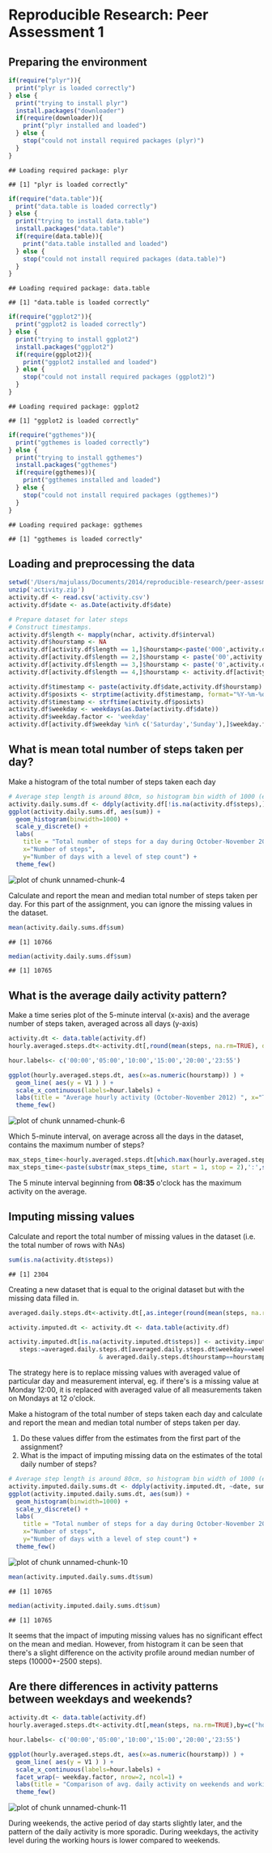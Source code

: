# Reproducible Research: Peer Assessment 1

## Preparing the environment


```r
if(require("plyr")){
  print("plyr is loaded correctly")
} else {
  print("trying to install plyr")
  install.packages("downloader")
  if(require(downloader)){
    print("plyr installed and loaded")
  } else {
    stop("could not install required packages (plyr)")
  }
}
```

```
## Loading required package: plyr
```

```
## [1] "plyr is loaded correctly"
```

```r
if(require("data.table")){
  print("data.table is loaded correctly")
} else {
  print("trying to install data.table")
  install.packages("data.table")
  if(require(data.table)){
    print("data.table installed and loaded")
  } else {
    stop("could not install required packages (data.table)")
  }
}
```

```
## Loading required package: data.table
```

```
## [1] "data.table is loaded correctly"
```

```r
if(require("ggplot2")){
  print("ggplot2 is loaded correctly")
} else {
  print("trying to install ggplot2")
  install.packages("ggplot2")
  if(require(ggplot2)){
    print("ggplot2 installed and loaded")
  } else {
    stop("could not install required packages (ggplot2)")
  }
}
```

```
## Loading required package: ggplot2
```

```
## [1] "ggplot2 is loaded correctly"
```

```r
if(require("ggthemes")){
  print("ggthemes is loaded correctly")
} else {
  print("trying to install ggthemes")
  install.packages("ggthemes")
  if(require(ggthemes)){
    print("ggthemes installed and loaded")
  } else {
    stop("could not install required packages (ggthemes)")
  }
}
```

```
## Loading required package: ggthemes
```

```
## [1] "ggthemes is loaded correctly"
```


## Loading and preprocessing the data


```r
setwd('/Users/majulass/Documents/2014/reproducible-research/peer-assesment-01')
unzip('activity.zip')
activity.df <- read.csv('activity.csv')
activity.df$date <- as.Date(activity.df$date)
```

```r
# Prepare dataset for later steps
# Construct timestamps.
activity.df$length <- mapply(nchar, activity.df$interval)
activity.df$hourstamp <- NA
activity.df[activity.df$length == 1,]$hourstamp<-paste('000',activity.df[activity.df$length == 1,]$interval, sep='')
activity.df[activity.df$length == 2,]$hourstamp <- paste('00',activity.df[activity.df$length == 2,]$interval, sep='')
activity.df[activity.df$length == 3,]$hourstamp <- paste('0',activity.df[activity.df$length == 3,]$interval, sep='')
activity.df[activity.df$length == 4,]$hourstamp <- activity.df[activity.df$length == 4,]$interval

activity.df$timestamp <- paste(activity.df$date,activity.df$hourstamp)
activity.df$posixts <- strptime(activity.df$timestamp, format="%Y-%m-%d %H%M")
activity.df$timestamp <- strftime(activity.df$posixts)
activity.df$weekday <- weekdays(as.Date(activity.df$date))
activity.df$weekday.factor <- 'weekday'
activity.df[activity.df$weekday %in% c('Saturday','Sunday'),]$weekday.factor <- 'weekend'
```


## What is mean total number of steps taken per day?

Make a histogram of the total number of steps taken each day

```r
# Average step length is around 80cm, so histogram bin width of 1000 (eg. 800 meters of walk) seems reasonable
activity.daily.sums.df <- ddply(activity.df[!is.na(activity.df$steps),], ~date, summarise, sum=sum(steps, na.rm=TRUE))
ggplot(activity.daily.sums.df, aes(sum)) + 
  geom_histogram(binwidth=1000) + 
  scale_y_discrete() +
  labs(
    title = "Total number of steps for a day during October-November 2012",
    x="Number of steps",
    y="Number of days with a level of step count") +
  theme_few()
```

![plot of chunk unnamed-chunk-4](figure/unnamed-chunk-4.png) 

Calculate and report the mean and median total number of steps taken per day. For this part of the assignment, you can ignore the missing values in the dataset.

```r
mean(activity.daily.sums.df$sum)
```

```
## [1] 10766
```

```r
median(activity.daily.sums.df$sum)
```

```
## [1] 10765
```



## What is the average daily activity pattern?

Make a time series plot of the 5-minute interval (x-axis) and the average number of steps taken, averaged across all days (y-axis)


```r
activity.dt <- data.table(activity.df)
hourly.averaged.steps.dt<-activity.dt[,round(mean(steps, na.rm=TRUE), digits=0),by=c("hourstamp")]

hour.labels<- c('00:00','05:00','10:00','15:00','20:00','23:55') 

ggplot(hourly.averaged.steps.dt, aes(x=as.numeric(hourstamp)) ) + 
  geom_line( aes(y = V1 ) ) +
  scale_x_continuous(labels=hour.labels) +
  labs(title = "Average hourly activity (October-November 2012) ", x="Time (from 00:00 to 23:55)", y="Step count") +
  theme_few()
```

![plot of chunk unnamed-chunk-6](figure/unnamed-chunk-6.png) 

Which 5-minute interval, on average across all the days in the dataset, contains the maximum number of steps?

```r
max_steps_time<-hourly.averaged.steps.dt[which.max(hourly.averaged.steps.dt$V1),]$hourstamp
max_steps_time<-paste(substr(max_steps_time, start = 1, stop = 2),':',substr(max_steps_time, start = 3, stop = 4),sep='')
```
The 5 minute interval beginning from **08:35** o'clock has the maximum activity on the average.


## Imputing missing values

Calculate and report the total number of missing values in the dataset (i.e. the total number of rows with NAs)

```r
sum(is.na(activity.dt$steps))
```

```
## [1] 2304
```



Creating a new dataset that is equal to the original dataset but with the missing data filled in. 


```r
averaged.daily.steps.dt<-activity.dt[,as.integer(round(mean(steps, na.rm=TRUE), digits=0)),by=c("weekday","hourstamp")]

activity.imputed.dt <- activity.dt <- data.table(activity.df)

activity.imputed.dt[is.na(activity.imputed.dt$steps)] <- activity.imputed.dt[is.na(steps),
   steps:=averaged.daily.steps.dt[averaged.daily.steps.dt$weekday==weekday 
                         & averaged.daily.steps.dt$hourstamp==hourstamp,]$V1]
```
The strategy here is to replace missing values with averaged value of particular day and measurement interval, eg. if there's is a missing value at Monday 12:00, it is replaced with averaged value of all measurements taken on Mondays at 12 o'clock.


Make a histogram of the total number of steps taken each day and calculate and report the mean and median total number of steps taken per day.

1. Do these values differ from the estimates from the first part of the assignment?
1. What is the impact of imputing missing data on the estimates of the total daily number of steps?


```r
# Average step length is around 80cm, so histogram bin width of 1000 (eg. 800 meters of walk) seems reasonable
activity.imputed.daily.sums.dt <- ddply(activity.imputed.dt, ~date, summarise, sum=sum(steps))
ggplot(activity.imputed.daily.sums.dt, aes(sum)) +
  geom_histogram(binwidth=1000) + 
  scale_y_discrete() +
  labs(
    title = "Total number of steps for a day during October-November 2012",
    x="Number of steps",
    y="Number of days with a level of step count") +
  theme_few()
```

![plot of chunk unnamed-chunk-10](figure/unnamed-chunk-10.png) 

```r
mean(activity.imputed.daily.sums.dt$sum)
```

```
## [1] 10765
```

```r
median(activity.imputed.daily.sums.dt$sum)
```

```
## [1] 10765
```
It seems that the impact of imputing missing values has no significant effect on the mean and median. However, from histogram it can be seen that there's a slight difference on the activity profile around median number of steps (10000+-2500 steps).


## Are there differences in activity patterns between weekdays and weekends?


```r
activity.dt <- data.table(activity.df)
hourly.averaged.steps.dt<-activity.dt[,mean(steps, na.rm=TRUE),by=c("hourstamp",'weekday.factor')]

hour.labels<- c('00:00','05:00','10:00','15:00','20:00','23:55') 

ggplot(hourly.averaged.steps.dt, aes(x=as.numeric(hourstamp)) ) + 
  geom_line( aes(y = V1 ) ) +
  scale_x_continuous(labels=hour.labels) +
  facet_wrap(~ weekday.factor, nrow=2, ncol=1) +
  labs(title = "Comparison of avg. daily activity on weekends and working week", x="Time (from 00:00 to 23:55)", y="Step count") +
  theme_few()
```

![plot of chunk unnamed-chunk-11](figure/unnamed-chunk-11.png) 

During weekends, the active period of day starts slightly later, and the pattern of the daily activity is more sporadic. During weekdays, the activity level during the working hours is lower compared to weekends.
